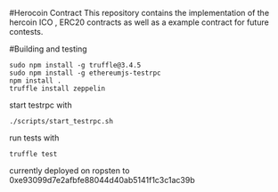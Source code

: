 #Herocoin Contract
This repository contains the implementation of the hercoin ICO , ERC20 contracts as well as a example contract for future contests.

#Building and testing

    sudo npm install -g truffle@3.4.5    
    sudo npm install -g ethereumjs-testrpc
    npm install .                        
    truffle install zeppelin
                            
start testrpc with
 
    ./scripts/start_testrpc.sh
    
run tests with
 
    truffle test

currently deployed on ropsten to 0xe93099d7e2afbfe88044d40ab5141f1c3c1ac39b